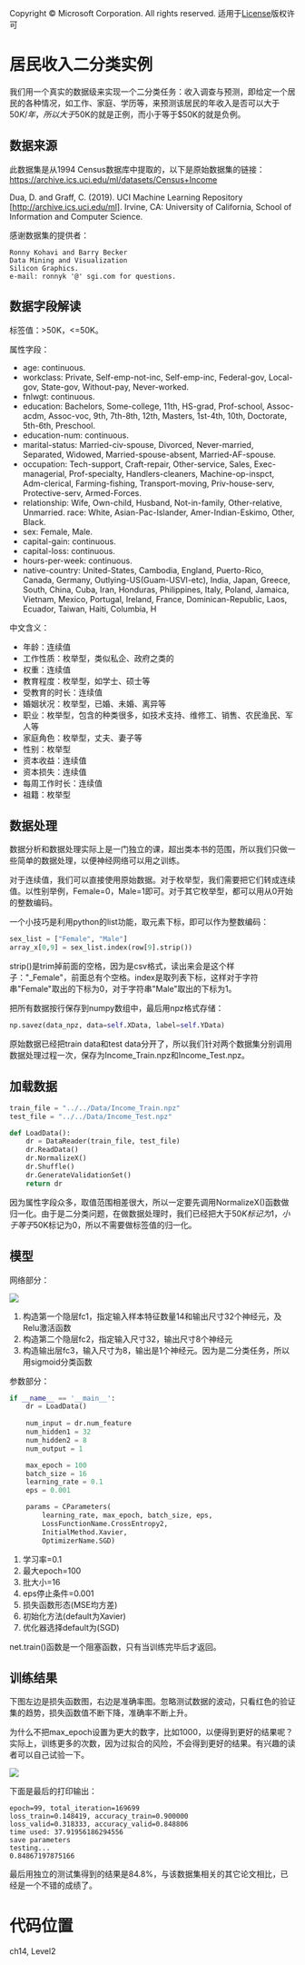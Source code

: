 Copyright © Microsoft Corporation. All rights reserved.
  适用于[License](https://github.com/Microsoft/ai-edu/blob/master/LICENSE.md)版权许可

# 居民收入二分类实例

我们用一个真实的数据级来实现一个二分类任务：收入调查与预测，即给定一个居民的各种情况，如工作、家庭、学历等，来预测该居民的年收入是否可以大于$50K/年，所以大于$50K的就是正例，而小于等于$50K的就是负例。

## 数据来源

此数据集是从1994 Census数据库中提取的，以下是原始数据集的链接：
https://archive.ics.uci.edu/ml/datasets/Census+Income

Dua, D. and Graff, C. (2019). UCI Machine Learning Repository [http://archive.ics.uci.edu/ml]. Irvine, CA: University of California, School of Information and Computer Science. 

感谢数据集的提供者：
```
Ronny Kohavi and Barry Becker 
Data Mining and Visualization 
Silicon Graphics. 
e-mail: ronnyk '@' sgi.com for questions. 
```
## 数据字段解读

标签值：>50K，<=50K。

属性字段：

- age: continuous. 
- workclass: Private, Self-emp-not-inc, Self-emp-inc, Federal-gov, Local-gov, State-gov, Without-pay, Never-worked. 
- fnlwgt: continuous. 
- education: Bachelors, Some-college, 11th, HS-grad, Prof-school, Assoc-acdm, Assoc-voc, 9th, 7th-8th, 12th, Masters, 1st-4th, 10th, Doctorate, 5th-6th, Preschool. 
- education-num: continuous. 
- marital-status: Married-civ-spouse, Divorced, Never-married, Separated, Widowed, Married-spouse-absent, Married-AF-spouse. 
- occupation: Tech-support, Craft-repair, Other-service, Sales, Exec-managerial, Prof-specialty, Handlers-cleaners, Machine-op-inspct, Adm-clerical, Farming-fishing, Transport-moving, Priv-house-serv, Protective-serv, Armed-Forces. 
- relationship: Wife, Own-child, Husband, Not-in-family, Other-relative, Unmarried. 
race: White, Asian-Pac-Islander, Amer-Indian-Eskimo, Other, Black. 
- sex: Female, Male. 
- capital-gain: continuous. 
- capital-loss: continuous. 
- hours-per-week: continuous. 
- native-country: United-States, Cambodia, England, Puerto-Rico, Canada, Germany, Outlying-US(Guam-USVI-etc), India, Japan, Greece, South, China, Cuba, Iran, Honduras, Philippines, Italy, Poland, Jamaica, Vietnam, Mexico, Portugal, Ireland, France, Dominican-Republic, Laos, Ecuador, Taiwan, Haiti, Columbia, H

中文含义：

- 年龄：连续值
- 工作性质：枚举型，类似私企、政府之类的
- 权重：连续值
- 教育程度：枚举型，如学士、硕士等
- 受教育的时长：连续值
- 婚姻状况：枚举型，已婚、未婚、离异等
- 职业：枚举型，包含的种类很多，如技术支持、维修工、销售、农民渔民、军人等
- 家庭角色：枚举型，丈夫、妻子等
- 性别：枚举型
- 资本收益：连续值
- 资本损失：连续值
- 每周工作时长：连续值
- 祖籍：枚举型

## 数据处理

数据分析和数据处理实际上是一门独立的课，超出类本书的范围，所以我们只做一些简单的数据处理，以便神经网络可以用之训练。

对于连续值，我们可以直接使用原始数据。对于枚举型，我们需要把它们转成连续值。以性别举例，Female=0，Male=1即可。对于其它枚举型，都可以用从0开始的整数编码。

一个小技巧是利用python的list功能，取元素下标，即可以作为整数编码：

```Python
sex_list = ["Female", "Male"]
array_x[0,9] = sex_list.index(row[9].strip())
```

strip()是trim掉前面的空格，因为是csv格式，读出来会是这个样子："_Female"，前面总有个空格。index是取列表下标，这样对于字符串"Female"取出的下标为0，对于字符串"Male"取出的下标为1。

把所有数据按行保存到numpy数组中，最后用npz格式存储：
```Python
np.savez(data_npz, data=self.XData, label=self.YData)
```
原始数据已经把train data和test data分开了，所以我们针对两个数据集分别调用数据处理过程一次，保存为Income_Train.npz和Income_Test.npz。

## 加载数据
```Python
train_file = "../../Data/Income_Train.npz"
test_file = "../../Data/Income_Test.npz"

def LoadData():
    dr = DataReader(train_file, test_file)
    dr.ReadData()
    dr.NormalizeX()
    dr.Shuffle()
    dr.GenerateValidationSet()
    return dr
```

因为属性字段众多，取值范围相差很大，所以一定要先调用NormalizeX()函数做归一化。由于是二分类问题，在做数据处理时，我们已经把大于$50K标记为1，小于等于$50K标记为0，所以不需要做标签值的归一化。

## 模型

网络部分：

<img src='../Images/14/income_net.png'/>

1. 构造第一个隐层fc1，指定输入样本特征数量14和输出尺寸32个神经元，及Relu激活函数
2. 构造第二个隐层fc2，指定输入尺寸32，输出尺寸8个神经元
3. 构造输出层fc3，输入尺寸为8，输出是1个神经元。因为是二分类任务，所以用sigmoid分类函数

参数部分：

```Python
if __name__ == '__main__':
    dr = LoadData()
    
    num_input = dr.num_feature
    num_hidden1 = 32
    num_hidden2 = 8
    num_output = 1

    max_epoch = 100
    batch_size = 16
    learning_rate = 0.1
    eps = 0.001

    params = CParameters(
        learning_rate, max_epoch, batch_size, eps,
        LossFunctionName.CrossEntropy2,
        InitialMethod.Xavier, 
        OptimizerName.SGD)
```
   1. 学习率=0.1
   2. 最大epoch=100
   3. 批大小=16
   4. eps停止条件=0.001
   5. 损失函数形态(MSE均方差)
   6. 初始化方法(default为Xavier)
   7. 优化器选择default为(SGD)

net.train()函数是一个阻塞函数，只有当训练完毕后才返回。

## 训练结果

下图左边是损失函数图，右边是准确率图。忽略测试数据的波动，只看红色的验证集的趋势，损失函数值不断下降，准确率不断上升。

为什么不把max_epoch设置为更大的数字，比如1000，以便得到更好的结果呢？实际上，训练更多的次数，因为过拟合的风险，不会得到更好的结果。有兴趣的读者可以自己试验一下。

<img src='../Images/14/income_result.png'/>

下面是最后的打印输出：

```
epoch=99, total_iteration=169699
loss_train=0.148419, accuracy_train=0.900000
loss_valid=0.318333, accuracy_valid=0.848806
time used: 37.91956186294556
save parameters
testing...
0.84867197875166
```

最后用独立的测试集得到的结果是84.8%，与该数据集相关的其它论文相比，已经是一个不错的成绩了。

# 代码位置

ch14, Level2
